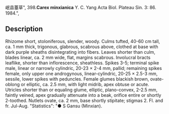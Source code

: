 岷县薹草",
398.**Carex minxianica** Y. C. Yang Acta Biol. Plateau Sin. 3: 86. 1984.",

## Description
Rhizome short, stoloniferous, slender, woody. Culms tufted, 40-60 cm tall, ca. 1 mm thick, trigonous, glabrous, scabrous above, clothed at base with dark purple sheaths disintegrating into fibers. Leaves shorter than culm, blades linear, ca. 2 mm wide, flat, margins scabrous. Involucral bracts leaflike, shorter than inflorescence, sheathless. Spikes 3-5; terminal spike male, linear or narrowly cylindric, 20-23 × 2-4 mm, pallid; remaining spikes female, only upper one androgynous, linear-cylindric, 20-25 × 2.5-3 mm, sessile, lower spikes with peduncles. Female glumes blackish brown, ovate-oblong or elliptic, ca. 2.5 mm, with light midrib, apex obtuse or acute. Utricles shorter than or equaling glume, elliptic, plano-convex, 2-2.5 mm, faintly veined, apex gradually attenuate into a beak, orifice entire or shortly 2-toothed. Nutlets ovate, ca. 2 mm, base shortly stipitate; stigmas 2. Fl. and fr. Jul-Aug.
  "Statistics": "● S Gansu (Minxian).
